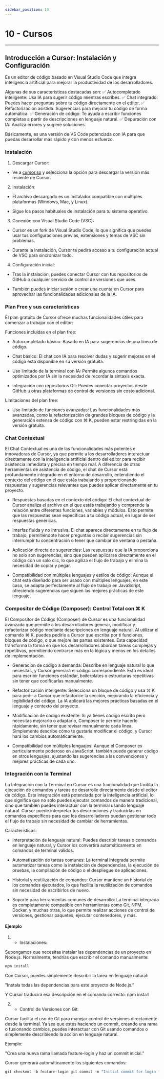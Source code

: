 ```yaml
---
sidebar_position: 10
---
```


# 10 - Cursos
----

## Introducción a Cursor: Instalación y Configuración

Es un editor de código basado en Visual Studio Code que integra inteligencia artificial para mejorar la productividad de los desarrolladores.

Algunas de sus características destacadas son:
✅ Autocompletado inteligente: Usa IA para sugerir código mientras escribes.
✅ Chat integrado: Puedes hacer preguntas sobre tu código directamente en el editor.
✅ Refactorización asistida: Sugerencias para mejorar tu código de forma automática.
✅ Generación de código: Te ayuda a escribir funciones completas a partir de descripciones en lenguaje natural.
✅ Depuración con IA: Analiza errores y sugiere soluciones.

Básicamente, es una versión de VS Code potenciada con IA para que puedas desarrollar más rápido y con menos esfuerzo.

### Instalación

1.  Descargar Cursor:

-   Ve a [cursor.so](https://www.cursor.com/) y selecciona la opción para descargar la versión más reciente de Cursor.


2.  Instalación:

-   El archivo descargado es un instalador compatible con múltiples plataformas (Windows, Mac, y Linux).

-   Sigue los pasos habituales de instalación para tu sistema operativo.


3.  Conexión con Visual Studio Code (VSC):

-   Cursor es un fork de Visual Studio Code, lo que significa que puedes usar tus configuraciones previas, extensiones y temas de VSC sin problemas.

-   Durante la instalación, Cursor te pedirá acceso a tu configuración actual de VSC para sincronizar todo.


4.  Configuración inicial:

-   Tras la instalación, puedes conectar Cursor con tus repositorios de GitHub o cualquier servicio de control de versiones que uses.

-   También puedes iniciar sesión o crear una cuenta en Cursor para aprovechar las funcionalidades adicionales de la IA.


### Plan Free y sus características

El plan gratuito de Cursor ofrece muchas funcionalidades útiles para comenzar a trabajar con el editor:

Funciones incluidas en el plan free:

-   Autocompletado básico: Basado en IA para sugerencias de una línea de código.

-   Chat básico: El chat con IA para resolver dudas y sugerir mejoras en el código está disponible en su versión gratuita.

-   Uso limitado de la terminal con IA: Permite algunos comandos optimizados por IA sin la necesidad de recordar la sintaxis exacta.

-   Integración con repositorios Git: Puedes conectar proyectos desde GitHub u otras plataformas de control de versiones sin costo adicional.


Limitaciones del plan free:

-   Uso limitado de funciones avanzadas: Las funcionalidades más avanzadas, como la refactorización de grandes bloques de código y la generación extensa de código con ⌘ K, pueden estar restringidas en la versión gratuita.


### Chat Contextual

El Chat Contextual es una de las funcionalidades más potentes e innovadoras de Cursor, ya que permite a los desarrolladores interactuar directamente con la inteligencia artificial dentro del editor para recibir asistencia inmediata y precisa en tiempo real. A diferencia de otras herramientas de asistencia de código, el chat de Cursor está profundamente integrado en el entorno de desarrollo, entendiendo el contexto del código en el que estás trabajando y proporcionando respuestas y sugerencias relevantes que puedes aplicar directamente en tu proyecto.

-   Respuestas basadas en el contexto del código: El chat contextual de Cursor analiza el archivo en el que estás trabajando y comprende la relación entre diferentes funciones, variables y módulos. Esto permite que las respuestas sean específicas a tu código actual, en lugar de ser respuestas genéricas.

-   Interfaz fluida y no intrusiva: El chat aparece directamente en tu flujo de trabajo, permitiéndote hacer preguntas o recibir sugerencias sin interrumpir tu concentración o tener que cambiar de ventana o pestaña.

-   Aplicación directa de sugerencias: Las respuestas que la IA proporciona no solo son sugerencias, sino que pueden aplicarse directamente en el código con un solo clic, lo que agiliza el flujo de trabajo y elimina la necesidad de copiar y pegar.

-   Compatibilidad con múltiples lenguajes y estilos de código: Aunque el chat está diseñado para ser usado con múltiples lenguajes, en este caso, se adapta perfectamente al flujo de trabajo en JavaScript, ofreciendo sugerencias que siguen las mejores prácticas de este lenguaje.


### Compositor de Código (Composer): Control Total con ⌘ K

El Compositor de Código (Composer) de Cursor es una funcionalidad avanzada que permite a los desarrolladores generar, modificar y refactorizar código mediante descripciones en lenguaje natural. Al utilizar el comando ⌘ K, puedes pedirle a Cursor que escriba por ti funciones, bloques de código, o que mejore las partes existentes. Esta capacidad transforma la forma en que los desarrolladores abordan tareas complejas y repetitivas, permitiendo centrarse más en la lógica y menos en los detalles de implementación.

-   Generación de código a demanda: Describe en lenguaje natural lo que necesitas, y Cursor generará el código correspondiente. Esto es ideal para escribir funciones estándar, boilerplates o estructuras repetitivas sin tener que codificarlas manualmente.

-   Refactorización inteligente: Selecciona un bloque de código y usa ⌘ K para pedir a Cursor que refactorice la sección, mejorando la eficiencia y legibilidad del código. La IA aplicará las mejores prácticas basadas en el lenguaje y contexto del proyecto.

-   Modificación de código existente: Si ya tienes código escrito pero necesitas mejorarlo o adaptarlo, Composer te permite hacerlo rápidamente, sin tener que revisar manualmente cada línea. Simplemente describe cómo te gustaría modificar el código, y Cursor hará los cambios automáticamente.

-   Compatibilidad con múltiples lenguajes: Aunque el Composer es particularmente poderoso en JavaScript, también puede generar código en otros lenguajes, ajustando las sugerencias a las convenciones y mejores prácticas de cada uno.

### Integración con la Terminal

La Integración con la Terminal en Cursor es una funcionalidad que facilita la ejecución de comandos y tareas de desarrollo directamente desde el editor de código. Esta integración está potenciada por la inteligencia artificial, lo que significa que no solo puedes ejecutar comandos de manera tradicional, sino que también puedes interactuar con la terminal usando lenguaje natural. Cursor puede interpretar tus descripciones y traducirlas en comandos específicos para que los desarrolladores puedan gestionar todo el flujo de trabajo sin necesidad de cambiar de herramientas.

Características:

-   Interpretación de lenguaje natural: Puedes describir tareas o comandos en lenguaje natural, y Cursor los convertirá automáticamente en comandos de terminal válidos.

-   Automatización de tareas comunes: La terminal integrada permite automatizar tareas como la instalación de dependencias, la ejecución de pruebas, la compilación de código o el despliegue de aplicaciones.

-   Historial y reutilización de comandos: Cursor mantiene un historial de los comandos ejecutados, lo que facilita la reutilización de comandos sin necesidad de escribirlos de nuevo.

-   Soporte para herramientas comunes de desarrollo: La terminal integrada es completamente compatible con herramientas como Git, NPM, Docker, y muchas otras, lo que permite realizar acciones de control de versiones, gestionar paquetes, ejecutar contenedores, y más.


#### Ejemplo

1.   - Instalaciones:

Supongamos que necesitas instalar las dependencias de un proyecto en Node.js. Normalmente, tendrías que escribir el comando manualmente:

```jsx title=""
npm install

``` 

Con Cursor, puedes simplemente describir la tarea en lenguaje natural:

"Instala todas las dependencias para este proyecto de Node.js.”

Y Cursor traducirá esa descripción en el comando correcto: npm install

2.   - Control de Versiones con Git:

Cursor facilita el uso de Git para manejar control de versiones directamente desde la terminal. Ya sea que estés haciendo un commit, creando una rama o fusionando cambios, puedes interactuar con Git usando comandos o simplemente describiendo la acción en lenguaje natural.

Ejemplo:

"Crea una nueva rama llamada feature-login y haz un commit inicial."

Cursor generará automáticamente los siguientes comandos:

```jsx title=""
git checkout -b feature-login git commit -m "Initial commit for login feature"
``` 
